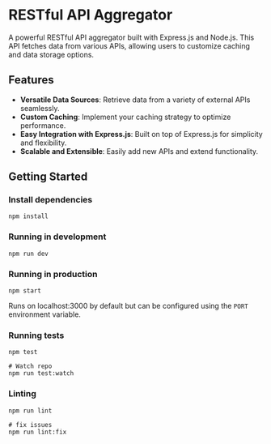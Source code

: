 # RESTful API Aggregator

A powerful RESTful API aggregator built with Express.js and Node.js. This API fetches data from various APIs, allowing users to customize caching and data storage options.

## Features

- **Versatile Data Sources**: Retrieve data from a variety of external APIs seamlessly.
- **Custom Caching**: Implement your caching strategy to optimize performance.
- **Easy Integration with Express.js**: Built on top of Express.js for simplicity and flexibility.
- **Scalable and Extensible**: Easily add new APIs and extend functionality.

## Getting Started

### Install dependencies

```
npm install
```

### Running in development

```
npm run dev
```

### Running in production

```
npm start
```

Runs on localhost:3000 by default but can be configured using the `PORT` environment variable.

### Running tests

```
npm test

# Watch repo
npm run test:watch
```

### Linting
```
npm run lint

# fix issues
npm run lint:fix
```
